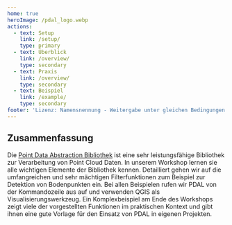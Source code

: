 ```yaml
---
home: true
heroImage: /pdal_logo.webp
actions:
  - text: Setup
    link: /setup/
    type: primary
  - text: Überblick
    link: /overview/
    type: secondary 
  - text: Praxis
    link: /overview/
    type: secondary 
  - text: Beispiel
    link: /example/
    type: secondary 
footer: 'Lizenz: Namensnennung - Weitergabe unter gleichen Bedingungen 3.0 Deutschland (CC BY-SA 3.0 DE)  | oliver.archner@uni-bayreuth.de'
---
```


<!--https://v2.vuepress.vuejs.org/ -->

## Zusammenfassung
Die [Point Data Abstraction Bibliothek](https://pdal.io) ist eine sehr leistungsfähige Bibliothek zur Verarbeitung von Point Cloud Daten. In unserem Workshop lernen sie alle wichtigen Elemente der Bibliothek kennen. Detailliert gehen wir auf die umfangreichen und sehr mächtigen Filterfunktionen zum Beispiel zur Detektion von Bodenpunkten ein.
Bei allen Beispielen rufen wir PDAL von der Kommandozeile aus auf und verwenden QGIS als Visualisierungswerkzeug.
Ein Komplexbeispiel am Ende des Workshops zeigt viele der vorgestellten Funktionen im praktischen Kontext und gibt ihnen eine gute Vorlage für den Einsatz von PDAL in eigenen Projekten.

